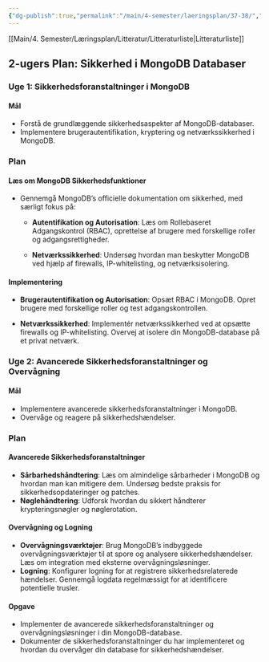 ```yaml
---
{"dg-publish":true,"permalink":"/main/4-semester/laeringsplan/37-38/","title":"Uge 37 - 38","tags":["læringsmål","systemudvikling","projektarbejde","programmering"],"created":"2024-09-09T11:06:11.409+02:00"}
---
```


[[Main/4. Semester/Læringsplan/Litteratur/Litteraturliste\|Litteraturliste]]

## 2-ugers Plan: Sikkerhed i MongoDB Databaser

### Uge 1: Sikkerhedsforanstaltninger i MongoDB

#### Mål

- Forstå de grundlæggende sikkerhedsaspekter af MongoDB-databaser.
- Implementere brugerautentifikation, kryptering og netværkssikkerhed i MongoDB.

### Plan

#### Læs om MongoDB Sikkerhedsfunktioner

- Gennemgå MongoDB’s officielle dokumentation om sikkerhed, med særligt fokus på:
  - **Autentifikation og Autorisation**: Læs om Rollebaseret Adgangskontrol
  (RBAC), oprettelse af brugere med forskellige roller og adgangsrettigheder.
  
  - **Netværkssikkerhed**: Undersøg hvordan man beskytter MongoDB ved hjælp
  af firewalls, IP-whitelisting, og netværksisolering.

#### Implementering

- **Brugerautentifikation og Autorisation**: Opsæt RBAC i MongoDB. Opret
brugere med forskellige roller og test adgangskontrollen.

- **Netværkssikkerhed**: Implementér netværkssikkerhed ved at opsætte
firewalls og IP-whitelisting. Overvej at isolere din MongoDB-database
på et privat netværk.

### Uge 2: Avancerede Sikkerhedsforanstaltninger og Overvågning

#### Mål

- Implementere avancerede sikkerhedsforanstaltninger i MongoDB.
- Overvåge og reagere på sikkerhedshændelser.

### Plan

#### Avancerede Sikkerhedsforanstaltninger

- **Sårbarhedshåndtering**: Læs om almindelige sårbarheder i MongoDB og
hvordan man kan mitigere dem. Undersøg bedste praksis for
sikkerhedsopdateringer og patches.
- **Nøglehåndtering**: Udforsk hvordan du sikkert håndterer krypteringsnøgler
og nøglerotation.

#### Overvågning og Logning

- **Overvågningsværktøjer**: Brug MongoDB’s indbyggede overvågningsværktøjer
til at spore og analysere sikkerhedshændelser. Læs om integration med
eksterne overvågningsløsninger.
- **Logning**: Konfigurer logning for at registrere sikkerhedsrelaterede
hændelser. Gennemgå logdata regelmæssigt for at identificere potentielle
trusler.

#### Opgave

- Implementer de avancerede sikkerhedsforanstaltninger og
overvågningsløsninger i din MongoDB-database.
- Dokumenter de sikkerhedsforanstaltninger du har implementeret og hvordan
du overvåger din database for sikkerhedshændelser.
